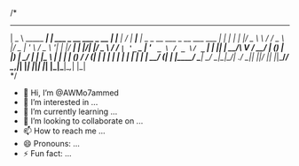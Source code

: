 /*
  ____                 _                         ___       __  __     _____                                  _ 
 |  _ \  _____   _____| | ___  _ __   ___ _ __  |_ _|___  |  \/  | __|___  |_ _ _ __ ___  _ __ ___   ___  __| |
 | | | |/ _ \ \ / / _ \ |/ _ \| '_ \ / _ \ '__|  | |/ __| | |\/| |/ _ \ / / _` | '_ ` _ \| '_ ` _ \ / _ \/ _` |
 | |_| |  __/\ V /  __/ | (_) | |_) |  __/ |     | |\__ \ | |  | | (_) / / (_| | | | | | | | | | | |  __/ (_| |
 |____/ \___| \_/ \___|_|\___/| .__/ \___|_|    |___|___/ |_|  |_|\___/_/ \__,_|_| |_| |_|_| |_| |_|\___|\__,_|
                              |_|                                                                              
                              */
- 👋 Hi, I’m @AWMo7ammed
- 👀 I’m interested in ...
- 🌱 I’m currently learning ...
- 💞️ I’m looking to collaborate on ...
- 📫 How to reach me ...
- 😄 Pronouns: ...
- ⚡ Fun fact: ...

<!---
AWMo7ammed/AWMo7ammed is a ✨ special ✨ repository because its `README.md` (this file) appears on your GitHub profile.
You can click the Preview link to take a look at your changes.
--->
